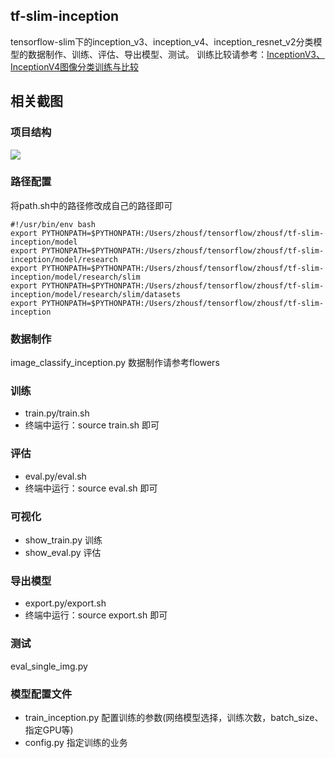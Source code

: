 ## tf-slim-inception
tensorflow-slim下的inception_v3、inception_v4、inception_resnet_v2分类模型的数据制作、训练、评估、导出模型、测试。
训练比较请参考：[InceptionV3、InceptionV4图像分类训练与比较](https://blog.csdn.net/zsf442553199/article/details/85683335)


## 相关截图
### 项目结构
![](https://github.com/MrZhousf/tf-slim-inception/blob/master/pic/1.png?raw=true)

### 路径配置
将path.sh中的路径修改成自己的路径即可
```
#!/usr/bin/env bash
export PYTHONPATH=$PYTHONPATH:/Users/zhousf/tensorflow/zhousf/tf-slim-inception/model
export PYTHONPATH=$PYTHONPATH:/Users/zhousf/tensorflow/zhousf/tf-slim-inception/model/research
export PYTHONPATH=$PYTHONPATH:/Users/zhousf/tensorflow/zhousf/tf-slim-inception/model/research/slim
export PYTHONPATH=$PYTHONPATH:/Users/zhousf/tensorflow/zhousf/tf-slim-inception/model/research/slim/datasets
export PYTHONPATH=$PYTHONPATH:/Users/zhousf/tensorflow/zhousf/tf-slim-inception
```

### 数据制作
image_classify_inception.py
数据制作请参考flowers

### 训练
* train.py/train.sh
* 终端中运行：source train.sh 即可

### 评估
* eval.py/eval.sh
* 终端中运行：source eval.sh 即可

### 可视化
* show_train.py 训练
* show_eval.py 评估

### 导出模型
* export.py/export.sh
* 终端中运行：source export.sh 即可

### 测试
eval_single_img.py

### 模型配置文件
* train_inception.py 配置训练的参数(网络模型选择，训练次数，batch_size、指定GPU等)
* config.py 指定训练的业务

